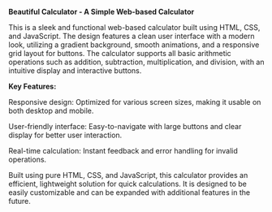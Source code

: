 **Beautiful Calculator - A Simple Web-based Calculator**

This is a sleek and functional web-based calculator built using HTML, CSS, and JavaScript. The design features a clean user interface with a modern look, utilizing a gradient background, smooth animations, and a responsive grid layout for buttons. The calculator supports all basic arithmetic operations such as addition, subtraction, multiplication, and division, with an intuitive display and interactive buttons.

**Key Features:**

Responsive design: Optimized for various screen sizes, making it usable on both desktop and mobile.
    
User-friendly interface: Easy-to-navigate with large buttons and clear display for better user interaction.
    
Real-time calculation: Instant feedback and error handling for invalid operations.

Built using pure HTML, CSS, and JavaScript, this calculator provides an efficient, lightweight solution for quick calculations. It is designed to be easily customizable and can be expanded with additional features in the future.











